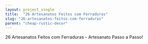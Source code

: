 ```yaml
---
layout: project_single
title:  "26 Artesanatos Feitos com Ferraduras"
slug: "26-artesanatos-feitos-com-ferraduras"
parent: "cheap-rustic-decor"
---
```

26 Artesanatos Feitos com Ferraduras - Artesanato Passo a Passo!